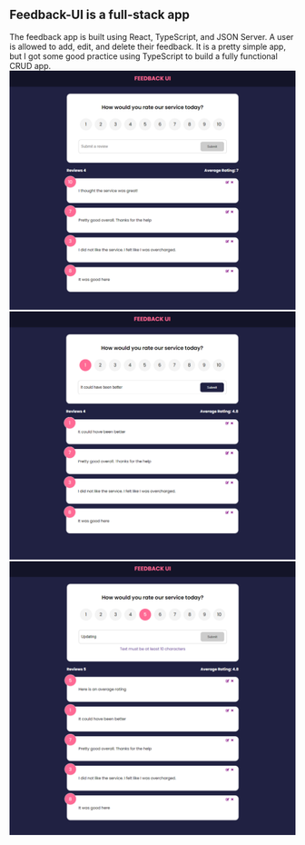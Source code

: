 ## Feedback-UI is a full-stack app
The feedback app is built using React, TypeScript, and JSON Server. A user is allowed to add, edit, and delete their feedback.
It is a pretty simple app, but I got some good practice using TypeScript to build a fully functional CRUD app.
<img src="./assests/feedback-1.png">
<img src="./assests/feedback-2.png">
<img src="./assests/feedback-3.png">